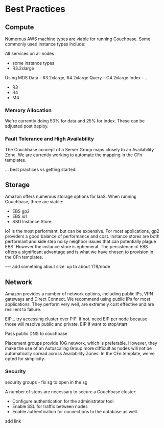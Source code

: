 # Best Practices

## Compute

Numerous AWS machine types are viable for running Couchbase.  Some commonly used instance types include:

All services on all nodes
* some instance types
* R3.2xlarge

Using MDS
Data - R3.2xlarge, R4.2xlarge
Query - C4.2xlarge
Index - ...

* R3
* R4
* M4

### Memory Allocation

We're currently doing 50% for data and 25% for index.  These can be adjusted post deploy.

### Fault Tolerance and High Availability

The Couchbase concept of a Server Group maps closely to an Availability Zone.  We are currently working to automate the mapping in the CFn templates.

... best practices vs getting started

## Storage

Amazon offers numerous storage options for IaaS.  When running Couchbase, three are viable:

* EBS gp2
* EBS io1
* SSD Instance Store

io1 is the most performant, but can be expensive.  For most applications, gp2 providers a good balance of performance and cost.  Instance stores are both performant and side step noisy neighbor issues that can potentially plague EBS.  However the instance store is ephemeral.  The persistence of EBS offers a significant advantage and is what we have chosen to provision in the CFn templates.

--- add something about size.  up to about 1TB/node

## Network

Amazon provides a number of network options, including public IPs, VPN gateways and Direct Connect.  We recommend using public IPs for most applications.  They perform very well, are extremely cost effective and are resilient to failure.

EIP... try accessing cluster over PIP.  If not, need EIP per node because those will resolve public and private.  EIP if want to stop/start

Pass public DNS to couchbase

Placement groups provide 10G network, which is preferable.  However, they make the use of an Autoscaling Group more difficult as nodes will not be automatically spread across Availability Zones.  In the CFn template, we've opted for simplicity.

### Security

security groups - fix sg to open in the sg

A number of steps are necessary to secure a Couchbase cluster:
* Configure authentication for the administrator tool
* Enable SSL for traffic between nodes
* Enable authentication for connections to the database as well.

add link
